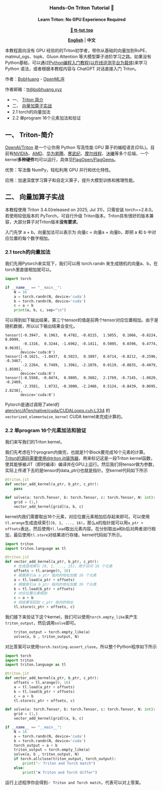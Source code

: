 <h3 align="center">
Hands-On Triton Tutorial 📖
</h3>

<h4 align="center">
Learn Triton: No GPU Experience Required
</h4>

<p align="center">
<a href="https://tt-tut.top"><b>🔗 tt-tut.top</b></a>
</p>

<p align="center">
<a href="README.en.md"><b>English</b></a> | <a><b>中文</b></a>
</p>

本教程面向没有 GPU 经验的的Triton初学者，带你从基础的向量加到RoPE、matmul_ogs、topk、Gluon Attention
等大模型算子进阶学习之路。如果没有Python基础，可以通过[Python编程入门教程(以在线评测平台为载体)](https://www.cnblogs.com/BobHuang/p/14341687.html)来学习 Python 语法，或者根据本教程内容与 ChatGPT 对话直接入门 Triton。

作者：[BobHuang](https://github.com/sBobHuang) - [OpenMLIR](https://mlir.top)

作者邮箱：tt@bobhuang.xyz

<!-- vscode-markdown-toc -->
* 一、 [Triton 简介](#Triton-简介)
* 二、 [向量加算子实战](#向量加算子实战)
 * 2.1 torch的向量加法
 * 2.2 单program 16个元素加法和验证
<!-- vscode-markdown-toc-config
	numbering=true
	autoSave=true
	/vscode-markdown-toc-config -->
<!-- /vscode-markdown-toc -->

##  一、 <a name='Triton-简介'></a>Triton-简介

[OpenAI/Triton](https://github.com/openai/triton) 是一个让你用 Python 写高性能 GPU 算子的编程语言(DSL)。目前有[NVIDIA](https://github.com/triton-lang/triton/tree/main/third_party/nvidia)、[AMD](https://github.com/triton-lang/triton/tree/main/third_party/amd)、[华为昇腾](https://github.com/Ascend/triton-ascend)、[寒武纪](https://github.com/FlagTree/flagtree/tree/main/third_party/cambricon)、[摩尔线程](https://github.com/FlagTree/flagtree/tree/main/third_party/mthreads)、[沐曦](https://github.com/FlagTree/flagtree/tree/main/third_party/metax)等多个后端，一个kernel**多种硬件**均可以运行，具体见[FlagOpen/FlagGems](https://github.com/FlagOpen/FlagGems)。

优势：写法像 NumPy，轻松利用 GPU 并行和优化特性。

应用：加速深度学习算子和自定义算子，提升大模型训练和推理性能。

##  二、 <a name='向量加算子实战'></a>向量加算子实战

本教程使用 Triton 3.4.0(released on 2025, Jul 31)，只需安装 torch==2.8.0。若使用较低版本的 PyTorch，可自行升级 Triton版本。Triton具有很好的版本兼容，大部分算子对Triton版本**没有要求**。

入门先学 a + b，向量加法可以表示为 向量c = 向量a + 向量b，即把 a 和 b 中对应位置的每个数字相加。

### 2.1 torch的向量加法

我们先用Pytorch来实现下，我们可以用 torch.randn 来生成随机的向量a、b，在torch里直接相加就可以。

```Python
import torch

if __name__ == "__main__":
    N = 16
    a = torch.randn(N, device='cuda')
    b = torch.randn(N, device='cuda')
    c = a + b
    print(a, b, c, sep="\n")
```

可以得到如下输出结果，第三个tensor的值是前两个tensor对应位置相加。由于是随机数据，所以以下输出结果会变化。

```
tensor([-0.3947,  0.1963,  0.4782, -0.0215,  1.5055,  0.1066, -0.8224,  0.0999,
        -0.1316,  0.3244, -1.6962, -0.1411,  0.5005,  0.0396,  0.4774,  0.9639],
       device='cuda:0')
tensor([-0.1621, -1.0437,  0.5023,  0.3897,  0.6714, -0.8212, -0.2596, -0.3467,
        -2.2264,  0.7489,  1.3961, -2.1076,  0.0119, -0.8835, -0.4079,  1.8599],
       device='cuda:0')
tensor([-0.5568, -0.8474,  0.9805,  0.3682,  2.1769, -0.7145, -1.0820, -0.2469,
        -2.3581,  1.0732, -0.3000, -2.2486,  0.5124, -0.8439,  0.0695,  2.8238],
       device='cuda:0')
```

Pytorch是通过调用了aten的[aten/src/ATen/native/cuda/CUDALoops.cuh:L334](https://github.com/pytorch/pytorch/blob/ba56102387ef21a3b04b357e5b183d48f0afefc7/aten/src/ATen/native/cuda/CUDALoops.cuh#L334) 的 `vectorized_elementwise_kernel` CUDA kernel来完成计算的。

### 2.2 单program 16个元素加法和验证

我们来写我们的Triton kernel。

我们先考虑在1个program内做完，也就是1个Block要完成16个元素的计算。Triton的源码需要使用@triton.jit装饰器，用来标记这是一段Triton kernel函数，使其能够被JIT（即时编译）编译并在GPU上运行。然后我们将tensor做为参数，实际上传递下去的是tensor的data_ptr()也就是指针。空kernel代码如下所示

```Python
@triton.jit
def vector_add_kernel(a_ptr, b_ptr, c_ptr):
    pass

def solve(a: torch.Tensor, b: torch.Tensor, c: torch.Tensor, N: int):
    grid = (1,)
    vector_add_kernel[grid](a, b, c)
```

kernel内我们需要取出16个元素，对应位置元素相加后存起来即可。可以使用`tl.arange`生成连续索引`[0, 1, ..., 16)`，那么a的指针就可以用`a_ptr + offsets`表达，然后使用`tl.load`取出元素内容。在分别取出a和b后对两者进行相加，最后使用`tl.store`对结果进行存储，kernel代码如下所示。

```Python
import triton
import triton.language as tl

@triton.jit
def vector_add_kernel(a_ptr, b_ptr, c_ptr):
    # 生成连续索引 [0, 1, ..., 15]，用于访问 16 个元素
    offsets = tl.arange(0, 16)
    # 根据索引从 a_ptr 指向的地址加载 16 个元素
    a = tl.load(a_ptr + offsets)
    # 根据索引从 b_ptr 指向的地址加载 16 个元素
    b = tl.load(b_ptr + offsets)
    # 对应位置元素相加
    c = a + b
    # 将结果写回到 c_ptr 指向的地址
    tl.store(c_ptr + offsets, c)
```

我们接下来验证下这个kernel，我们可以使用`torch.empty_like`来产生`triton_output`，然后调用`solve`即可。

```Python
    triton_output = torch.empty_like(a)
    solve(a, b , triton_output, N)
```

对比答案可以使用`torch.testing.assert_close`，所以整个Python程序如下所示

```Python
import torch
import triton
import triton.language as tl

@triton.jit
def vector_add_kernel(a_ptr, b_ptr, c_ptr):
    offsets = tl.arange(0, 16)
    a = tl.load(a_ptr + offsets)
    b = tl.load(b_ptr + offsets)
    c = a + b
    tl.store(c_ptr + offsets, c)

def solve(a: torch.Tensor, b: torch.Tensor, c: torch.Tensor, N: int):
    grid = (1,)
    vector_add_kernel[grid](a, b, c)

if __name__ == "__main__":
    N = 16
    a = torch.randn(N, device='cuda')
    b = torch.randn(N, device='cuda')
    torch_output = a + b
    triton_output = torch.empty_like(a)
    solve(a, b , triton_output, N)
    if torch.allclose(triton_output, torch_output):
        print("✅ Triton and Torch match")
    else:
        print("❌ Triton and Torch differ")
```

运行上述程序你会得到`✅ Triton and Torch match`，代表可以对上答案。
